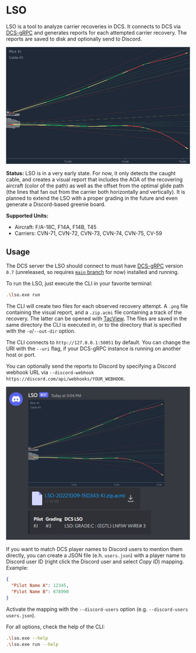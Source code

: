 # LSO

LSO is a tool to analyze carrier recoveries in DCS. It connects to DCS via [DCS-gRPC](https://github.com/DCS-gRPC/rust-server) and generates reports for each attempted carrier recovery. The reports are saved to disk and optionally send to Discord.

![LSO example report](docs/example.png)

**Status:** LSO is in a very early state. For now, it only detects the caught cable, and creates a visual report that includes the AOA of the recovering aircraft (color of the path) as well as the offset from the optimal glide path (the lines that fan out from the carrier both horizontally and vertically). It is planned to extend the LSO with a proper grading in the future and even generate a Discord-based greenie board.

**Supported Units:**
- Aircraft: F/A-18C, F14A, F14B, T45
- Carriers: CVN-71, CVN-72, CVN-73, CVN-74, CVN-75, CV-59

## Usage

The DCS server the LSO should connect to must have [DCS-gRPC](https://github.com/DCS-gRPC/rust-server) version `0.7` (unreleased, so requires [`main` branch](https://github.com/DCS-gRPC/rust-server/tree/main/) for now) installed and running.

To run the LSO, just execute the CLI in your favorite terminal:

```bash
.\lso.exe run
```

The CLI will create two files for each observed recovery attempt. A `.png` file containing the visual report, and a `.zip.acmi` file containing a track of the recovery. The latter can be opened with [TacView](https://www.tacview.net/). The files are saved in the same directory the CLI is executed in, or to the directory that is specified with the `-o`/`--out-dir` option.

The CLI connects to `http://127.0.0.1:50051` by default. You can change the URI with the `--uri` flag, if your DCS-gRPC instance is running on another host or port.

You can optionally send the reports to Discord by specifying a Discord webhook URL via `--discord-webhook https://discord.com/api/webhooks/YOUR_WEBHOOK`.

![Discord example](./docs/discord-example.jpg)

If you want to match DCS player names to Discord users to mention them directly, you can create a JSON file (e.h. `users.json`) with a player name to Discord user ID (right click the Discord user and select _Copy ID_) mapping. Example:

```json
{
  "Pilot Name A": 12345,
  "Pilot Name B": 678990
}
```

Activate the mapping with the `--discord-users` option (e.g. `--discord-users users.json`).

For all options, check the help of the CLI:

```bash
.\lso.exe --help
.\lso.exe run --help
```
